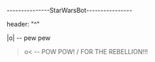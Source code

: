 ---------------StarWarsBot----------------

header: "^"

 |o| -- pew pew

 >o< -- POW POW! / FOR THE REBELLION!!!
